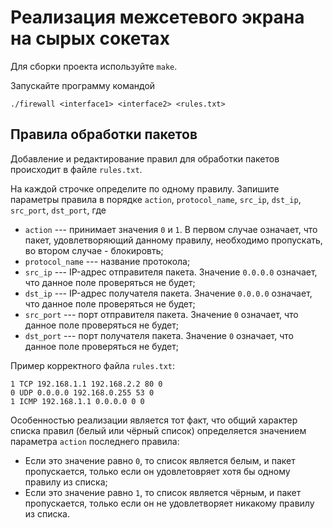 # **Реализация межсетевого экрана на сырых сокетах**

Для сборки проекта используйте ```make```.

Запускайте программу командой
```
./firewall <interface1> <interface2> <rules.txt>
```

## Правила обработки пакетов

Добавление и редактирование правил для обработки пакетов происходит в файле ```rules.txt```.

На каждой строчке определите по одному правилу. Запишите параметры правила в порядке ```action```, ```protocol_name```, ```src_ip```, ```dst_ip```, ```src_port```, ```dst_port```, где 
* ```action``` --- принимает значения ```0``` и ```1```. В первом случае означает, что пакет, удовлетворяющий данному правилу, необходимо пропускать, во втором случае - блокировть;
* ```protocol_name``` --- название протокола;
* ```src_ip``` --- IP-адрес отправителя пакета. Значение ```0.0.0.0```  означает, что данное поле проверяться не будет;
* ```dst_ip``` --- IP-адрес получателя пакета. Значение ```0.0.0.0```  означает, что данное поле проверяться не будет;
* ```src_port``` --- порт отправителя пакета. Значение ```0``` означает, что данное поле проверяться не будет;
* ```dst_port``` --- порт получателя пакета. Значение ```0``` означает, что данное поле проверяться не будет;

Пример корректного файла ```rules.txt```:
```
1 TCP 192.168.1.1 192.168.2.2 80 0
0 UDP 0.0.0.0 192.168.0.255 53 0
1 ICMP 192.168.1.1 0.0.0.0 0 0
```

Особенностью реализации является тот факт, что общий характер списка правил (белый или чёрный список) определяется значением параметра ```action``` последнего правила:
* Если это значение равно ```0```, то список является белым, и пакет пропускается, только если он удовлетовряет хотя бы одному правилу из списка;
* Если это значение равно ```1```, то список является чёрным, и пакет пропускается, только если он не удовлетворяет никакому правилу из списка.
